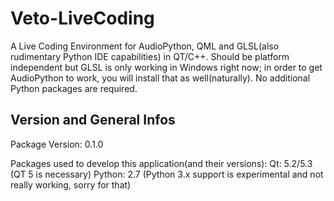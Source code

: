 Veto-LiveCoding
===============

A Live Coding Environment for AudioPython, QML and GLSL(also rudimentary Python IDE capabilities) in QT/C++.
Should be platform independent but GLSL is only working in Windows right now; in order to get AudioPython
to work, you will install that as well(naturally). No additional Python packages are required.

Version and General Infos
-------------------------

Package Version:    0.1.0

Packages used to develop this application(and their versions):
    Qt:     5.2/5.3 (QT 5 is necessary)
    Python: 2.7 (Python 3.x support is experimental and not really working, sorry for that)
